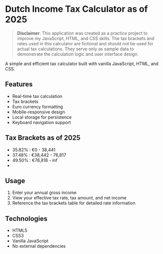 # Dutch Income Tax Calculator as of 2025

> **Disclaimer**: This application was created as a practice project to improve my JavaScript, HTML, and CSS skills. The tax brackets and rates used in this calculator are fictional and should not be used for actual tax calculations. They serve only as sample data to demonstrate the calculation logic and user interface design.

A simple and efficient tax calculator built with vanilla JavaScript, HTML, and CSS.

## Features

- Real-time tax calculation
- Tax brackets
- Euro currency formatting
- Mobile-responsive design
- Local storage for persistence
- Keyboard navigation support

## Tax Brackets as of 2025

- 35.82% : €0 - 38,441
- 37.48% : €38,442 - 76,817
- 49.50% : €76,818 - inf
- 
## Usage

1. Enter your annual gross income
2. View your effective tax rate, tax amount, and net income
3. Reference the tax brackets table for detailed rate information

## Technologies

- HTML5
- CSS3
- Vanilla JavaScript
- No external dependencies
